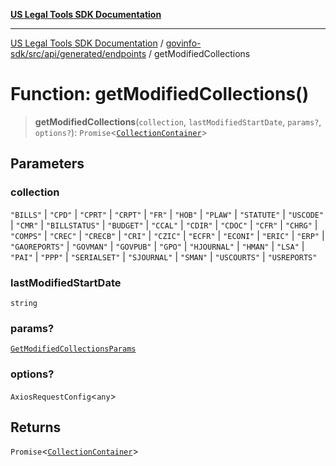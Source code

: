 [**US Legal Tools SDK Documentation**](../../../../../../README.md)

***

[US Legal Tools SDK Documentation](../../../../../../README.md) / [govinfo-sdk/src/api/generated/endpoints](../README.md) / getModifiedCollections

# Function: getModifiedCollections()

> **getModifiedCollections**(`collection`, `lastModifiedStartDate`, `params?`, `options?`): `Promise`\<[`CollectionContainer`](../../model/interfaces/CollectionContainer.md)\>

## Parameters

### collection

`"BILLS"` | `"CPD"` | `"CPRT"` | `"CRPT"` | `"FR"` | `"HOB"` | `"PLAW"` | `"STATUTE"` | `"USCODE"` | `"CMR"` | `"BILLSTATUS"` | `"BUDGET"` | `"CCAL"` | `"CDIR"` | `"CDOC"` | `"CFR"` | `"CHRG"` | `"COMPS"` | `"CREC"` | `"CRECB"` | `"CRI"` | `"CZIC"` | `"ECFR"` | `"ECONI"` | `"ERIC"` | `"ERP"` | `"GAOREPORTS"` | `"GOVMAN"` | `"GOVPUB"` | `"GPO"` | `"HJOURNAL"` | `"HMAN"` | `"LSA"` | `"PAI"` | `"PPP"` | `"SERIALSET"` | `"SJOURNAL"` | `"SMAN"` | `"USCOURTS"` | `"USREPORTS"`

### lastModifiedStartDate

`string`

### params?

[`GetModifiedCollectionsParams`](../../model/type-aliases/GetModifiedCollectionsParams.md)

### options?

`AxiosRequestConfig`\<`any`\>

## Returns

`Promise`\<[`CollectionContainer`](../../model/interfaces/CollectionContainer.md)\>
